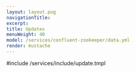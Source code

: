 ```yaml
---
layout: layout.pug
navigationTitle:
excerpt:
title: Updates
menuWeight: 40
model: /services/confluent-zookeeper/data.yml
render: mustache
---
```


#include /services/include/update.tmpl
